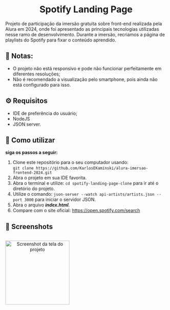 
<h1 align="center">Spotify Landing Page</h1>
<p>Projeto de participação da imersão gratuita sobre front-end realizada pela Alura em 2024, onde foi apresentado as principais tecnologias utilizadas nesse ramo de desenvolvimento. Durante a imersão, recriamos a página de playlists do Spotify para fixar o conteúdo aprendido.</p>

## 📄 Notas:
- O projeto não está responsivo e pode não funcionar perfeitamente em diferentes resoluções;
- Não é recomendado a visualização pelo smartphone, pois ainda não está configurado para isso.

## ⚙ Requisitos
- IDE de preferência do usuário;
- NodeJS
- JSON server.

## 🎵 Como utilizar

**siga os passos a seguir:**
1. Clone este repositório para o seu computador usando:<br>
   ```git clone https://github.com/KarlosEKaminski/alura-imersao-frontend-2024.git```
3. Abra o projeto em sua IDE favorita.
4. Abra o terminal e utilize: ```cd spotify-landing-page-clone``` para ir até o diretório do projeto.
5. Utilize o comando: ```json-server --watch api-artists/artists.json --port 3000``` para iniciar o servidor JSON.
6. Abra o arquivo **_index.html_**.
7. Compare com o site oficial: https://open.spotify.com/search

## 📸 Screenshots
<div style="display: flex;">
   <p align="center">
      <img src="spotify-landing-page-clone/src/assets/screenshots/screenshot-spotify-clone" alt="Screenshot da tela do projeto" width="200"/>
   </p>
</div>
